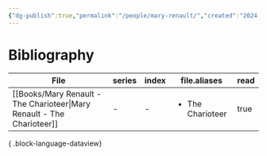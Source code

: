 ```yaml
---
{"dg-publish":true,"permalink":"/people/mary-renault/","created":"2024-11-23","updated":"2024-12-04"}
---
```



# Bibliography

| File                                                                      | series | index | file.aliases                     | read |
| ------------------------------------------------------------------------- | ------ | ----- | -------------------------------- | ---- |
| [[Books/Mary Renault - The Charioteer\|Mary Renault - The Charioteer]] | \-     | \-    | <ul><li>The Charioteer</li></ul> | true |

{ .block-language-dataview}
